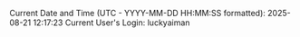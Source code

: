 Current Date and Time (UTC - YYYY-MM-DD HH:MM:SS formatted): 2025-08-21 12:17:23
Current User's Login: luckyaiman
